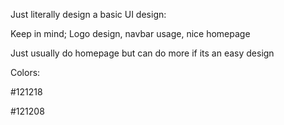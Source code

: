 Just literally design a basic UI design:

Keep in mind;
Logo design, navbar usage, nice homepage

Just usually do homepage but can do more if its an easy design

Colors:

#121218

#121208
